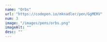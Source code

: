 ```yaml
---
name: "Orbs"
url: "https://codepen.io/mknadler/pen/GgMERV"
num: 3
image: "/images/pens/orbs.png"
imageAlt: ""
desc: ""
---
```

